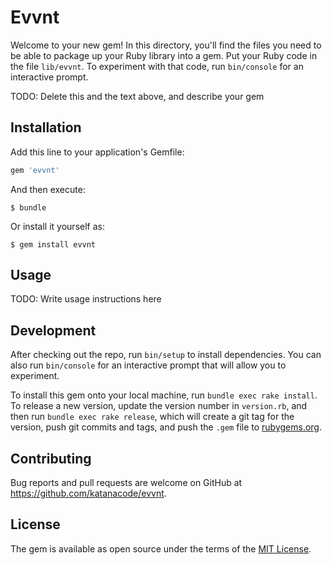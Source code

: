 # Evvnt

Welcome to your new gem! In this directory, you'll find the files you need to be able to package up your Ruby library into a gem. Put your Ruby code in the file `lib/evvnt`. To experiment with that code, run `bin/console` for an interactive prompt.

TODO: Delete this and the text above, and describe your gem

## Installation

Add this line to your application's Gemfile:

```ruby
gem 'evvnt'
```

And then execute:

    $ bundle

Or install it yourself as:

    $ gem install evvnt

## Usage

TODO: Write usage instructions here

## Development

After checking out the repo, run `bin/setup` to install dependencies. You can also run `bin/console` for an interactive prompt that will allow you to experiment.

To install this gem onto your local machine, run `bundle exec rake install`. To release a new version, update the version number in `version.rb`, and then run `bundle exec rake release`, which will create a git tag for the version, push git commits and tags, and push the `.gem` file to [rubygems.org](https://rubygems.org).

## Contributing

Bug reports and pull requests are welcome on GitHub at https://github.com/katanacode/evvnt.

## License

The gem is available as open source under the terms of the [MIT License](https://opensource.org/licenses/MIT).
